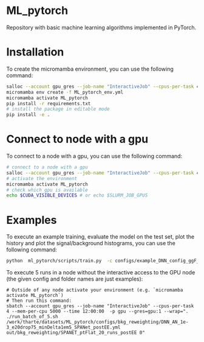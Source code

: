 # ML_pytorch

Repository with basic machine learning algorithms implemented in PyTorch.

# Installation
To create the micromamba environment, you can use the following command:
```bash
salloc --account gpu_gres --job-name "InteractiveJob" --cpus-per-task 4 --mem-per-cpu 3000 --time 01:00:00  -p gpu --gres=gpu:1
micromamba env create -f ML_pytorch_env.yml
micromamba activate ML_pytorch
pip install -r requirements.txt
# install the package in editable mode
pip install -e .
```

# Connect to node with a gpu
To connect to a node with a gpu, you can use the following command:
```bash
# connect to a node with a gpu
salloc --account gpu_gres --job-name "InteractiveJob" --cpus-per-task 4 --mem-per-cpu 3000 --time 01:00:00  -p gpu --gres=gpu:1
# activate the environment
micromamba activate ML_pytorch
# check which gpu is available
echo $CUDA_VISIBLE_DEVICES # or echo $SLURM_JOB_GPUS
```

# Examples
To execute an example training, evaluate the model on the test set, plot the history and plot the signal/background histograms, you can use the following command:

```bash
python  ml_pytorch/scripts/train.py  -c configs/example_DNN_config_ggF_VBF.yml
```

To execute 5 runs in a node without the interactive access to the GPU node (the given config and folder names are just examples):
```
# Outside of any node activate your environment (e.g. `micromamba activate ML_pytorch`)
# Then run this command:
sbatch --account gpu_gres --job-name "InteractiveJob" --cpus-per-task 4 --mem-per-cpu 5000 --time 12:00:00  -p gpu --gres=gpu:1 --wrap=". ./run_batch_of_5.sh /work/tharte/datasets/ML_pytorch/configs/bkg_reweighting/DNN_AN_1e-3_e20drop75_minDelta1em5_SPANet_postEE.yml out/bkg_reweighting/SPANET_ptFlat_20_runs_postEE 0"
```
